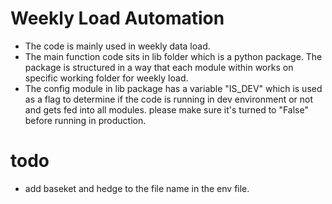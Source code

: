 # Weekly Load Automation

- The code is mainly used in weekly data load.
- The main function code sits in lib folder which is a python package. The package is structured in a way that each module within works on specific working folder for weekly load.
- The config module in lib package has a variable "IS_DEV" which is used as a flag to determine if the code is running in dev environment or not and gets fed into all modules. please make sure it's turned to "False" before running in production.

# todo

- add baseket and hedge to the file name in the env file.
